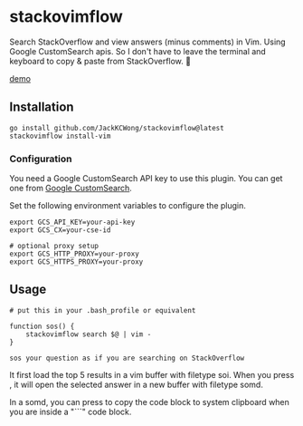 # stackovimflow

Search StackOverflow and view answers (minus comments) in Vim. Using Google CustomSearch apis. So I don't have to leave the terminal and keyboard to copy & paste from StackOverflow. 🙊

[demo](./demo.gif)

## Installation

```
go install github.com/JackKCWong/stackovimflow@latest
stackovimflow install-vim
```


### Configuration

You need a Google CustomSearch API key to use this plugin.
You can get one from [Google CustomSearch](https://cse.google.com/cse/all).

Set the following environment variables to configure the plugin.

```
export GCS_API_KEY=your-api-key
export GCS_CX=your-cse-id

# optional proxy setup
export GCS_HTTP_PROXY=your-proxy
export GCS_HTTPS_PROXY=your-proxy
```


## Usage

```
# put this in your .bash_profile or equivalent

function sos() {
    stackovimflow search $@ | vim -
}

sos your question as if you are searching on StackOverflow
```

It first load the top 5 results in a vim buffer with filetype soi. When you press <CR>,
it will open the selected answer in a new buffer with filetype somd.

In a somd, you can press <CR> to copy the code block to system clipboard when you are inside a "```" code block.
